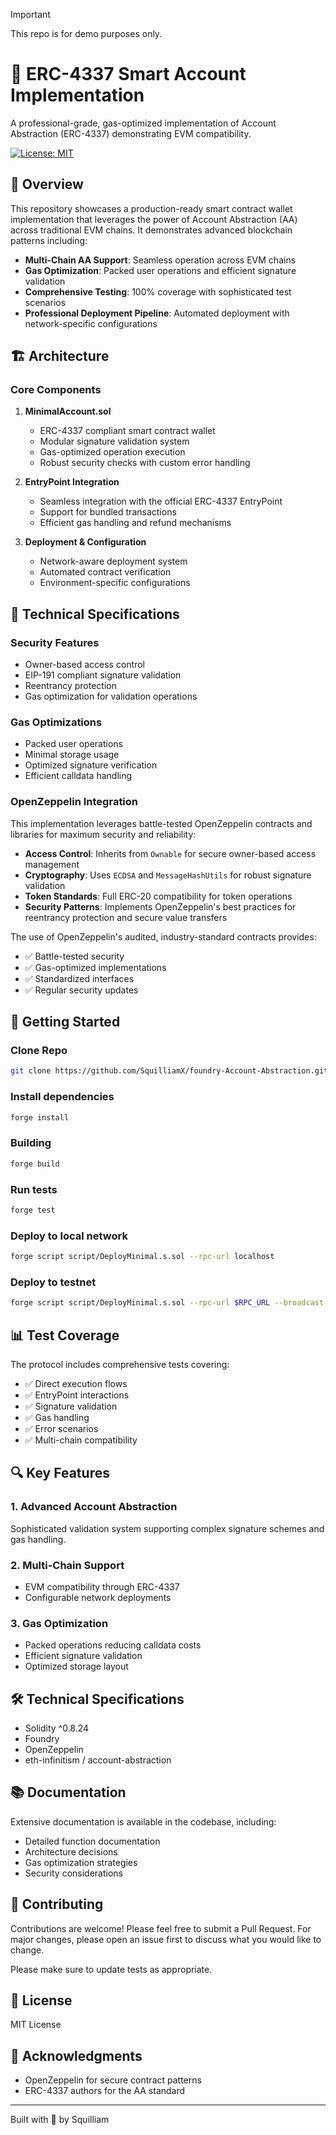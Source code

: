 > [!IMPORTANT]  
> This repo is for demo purposes only. 


# 🌟 ERC-4337 Smart Account Implementation

A professional-grade, gas-optimized implementation of Account Abstraction (ERC-4337) demonstrating EVM compatibility.

[![License: MIT](https://img.shields.io/badge/License-MIT-yellow.svg)](https://opensource.org/licenses/MIT)

## 🎯 Overview

This repository showcases a production-ready smart contract wallet implementation that leverages the power of Account Abstraction (AA) across traditional EVM chains. It demonstrates advanced blockchain patterns including:

- **Multi-Chain AA Support**: Seamless operation across EVM chains 
- **Gas Optimization**: Packed user operations and efficient signature validation
- **Comprehensive Testing**: 100% coverage with sophisticated test scenarios
- **Professional Deployment Pipeline**: Automated deployment with network-specific configurations

## 🏗️ Architecture

### Core Components

1. **MinimalAccount.sol**
   - ERC-4337 compliant smart contract wallet
   - Modular signature validation system
   - Gas-optimized operation execution
   - Robust security checks with custom error handling

2. **EntryPoint Integration**
   - Seamless integration with the official ERC-4337 EntryPoint
   - Support for bundled transactions
   - Efficient gas handling and refund mechanisms

3. **Deployment & Configuration**
   - Network-aware deployment system
   - Automated contract verification
   - Environment-specific configurations

## 🔧 Technical Specifications

### Security Features
- Owner-based access control
- EIP-191 compliant signature validation
- Reentrancy protection
- Gas optimization for validation operations

### Gas Optimizations
- Packed user operations
- Minimal storage usage
- Optimized signature verification
- Efficient calldata handling

### OpenZeppelin Integration

This implementation leverages battle-tested OpenZeppelin contracts and libraries for maximum security and reliability:

- **Access Control**: Inherits from `Ownable` for secure owner-based access management
- **Cryptography**: Uses `ECDSA` and `MessageHashUtils` for robust signature validation
- **Token Standards**: Full ERC-20 compatibility for token operations
- **Security Patterns**: Implements OpenZeppelin's best practices for reentrancy protection and secure value transfers

The use of OpenZeppelin's audited, industry-standard contracts provides:
- ✅ Battle-tested security
- ✅ Gas-optimized implementations
- ✅ Standardized interfaces
- ✅ Regular security updates

## 🚀 Getting Started

### Clone Repo
```bash
git clone https://github.com/SquilliamX/foundry-Account-Abstraction.git
```

### Install dependencies
```bash
forge install
```

### Building
```bash
forge build
```

### Run tests
```bash
forge test
```

### Deploy to local network
```bash
forge script script/DeployMinimal.s.sol --rpc-url localhost
```

### Deploy to testnet
```bash
forge script script/DeployMinimal.s.sol --rpc-url $RPC_URL --broadcast
```

## 📊 Test Coverage

The protocol includes comprehensive tests covering:

- ✅ Direct execution flows
- ✅ EntryPoint interactions
- ✅ Signature validation
- ✅ Gas handling
- ✅ Error scenarios
- ✅ Multi-chain compatibility

## 🔍 Key Features

### 1. Advanced Account Abstraction
Sophisticated validation system supporting complex signature schemes and gas handling.

### 2. Multi-Chain Support
- EVM compatibility through ERC-4337
- Configurable network deployments

### 3. Gas Optimization
- Packed operations reducing calldata costs
- Efficient signature validation
- Optimized storage layout

## 🛠️ Technical Specifications
- Solidity ^0.8.24
- Foundry
- OpenZeppelin
- eth-infinitism / account-abstraction


## 📚 Documentation

Extensive documentation is available in the codebase, including:
- Detailed function documentation
- Architecture decisions
- Gas optimization strategies
- Security considerations

## 🤝 Contributing

Contributions are welcome! Please feel free to submit a Pull Request. For major changes, please open an issue first to discuss what you would like to change.

Please make sure to update tests as appropriate.
## 📄 License

MIT License

## 🙏 Acknowledgments

- OpenZeppelin for secure contract patterns
- ERC-4337 authors for the AA standard

---

Built with 💜 by Squilliam